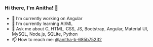 ### Hi there, I'm Anitha! 👋




- 🔭 I’m currently working on Angular
- 🌱 I’m currently learning AI/ML
- 💬 Ask me about C, HTML, CSS, JS, Bootstrap, Angular, Material UI, MySQL, Node.js, SQLite, Python
- 📫 How to reach me: [@anitha-b-685b75232](https://www.linkedin.com/in/anitha-b-685b75232/)


